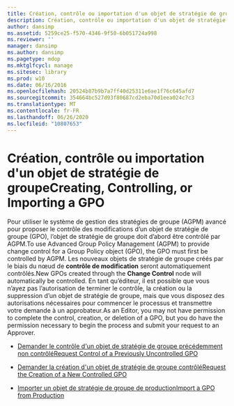 ```yaml
---
title: Création, contrôle ou importation d'un objet de stratégie de groupe
description: Création, contrôle ou importation d'un objet de stratégie de groupe
author: dansimp
ms.assetid: 5259ce25-f570-4346-9f50-6b051724a998
ms.reviewer: ''
manager: dansimp
ms.author: dansimp
ms.pagetype: mdop
ms.mktglfcycl: manage
ms.sitesec: library
ms.prod: w10
ms.date: 06/16/2016
ms.openlocfilehash: 20524b87b9b7a7ff40d25311e6ae1f76c645afd7
ms.sourcegitcommit: 354664bc527d93f80687cd2eba70d1eea024c7c3
ms.translationtype: MT
ms.contentlocale: fr-FR
ms.lasthandoff: 06/26/2020
ms.locfileid: "10807653"
---
```

# <span data-ttu-id="4f305-103">Création, contrôle ou importation d'un objet de stratégie de groupe</span><span class="sxs-lookup"><span data-stu-id="4f305-103">Creating, Controlling, or Importing a GPO</span></span>


<span data-ttu-id="4f305-104">Pour utiliser le système de gestion des stratégies de groupe (AGPM) avancé pour proposer le contrôle des modifications d’un objet de stratégie de groupe (GPO), l’objet de stratégie de groupe doit d’abord être contrôlé par AGPM.</span><span class="sxs-lookup"><span data-stu-id="4f305-104">To use Advanced Group Policy Management (AGPM) to provide change control for a Group Policy object (GPO), the GPO must first be controlled by AGPM.</span></span> <span data-ttu-id="4f305-105">Les nouveaux objets de stratégie de groupe créés par le biais du nœud de **contrôle de modification** seront automatiquement contrôlés.</span><span class="sxs-lookup"><span data-stu-id="4f305-105">New GPOs created through the **Change Control** node will automatically be controlled.</span></span> <span data-ttu-id="4f305-106">En tant qu’éditeur, il est possible que vous n’ayez pas l’autorisation de terminer le contrôle, la création ou la suppression d’un objet de stratégie de groupe, mais que vous disposez des autorisations nécessaires pour commencer le processus et transmettre votre demande à un approbateur.</span><span class="sxs-lookup"><span data-stu-id="4f305-106">As an Editor, you may not have permission to complete the control, creation, or deletion of a GPO, but you do have the permission necessary to begin the process and submit your request to an Approver.</span></span>

-   [<span data-ttu-id="4f305-107">Demander le contrôle d'un objet de stratégie de groupe précédemment non contrôlé</span><span class="sxs-lookup"><span data-stu-id="4f305-107">Request Control of a Previously Uncontrolled GPO</span></span>](request-control-of-a-previously-uncontrolled-gpo.md)

-   [<span data-ttu-id="4f305-108">Demander la création d'un objet de stratégie de groupe contrôlé</span><span class="sxs-lookup"><span data-stu-id="4f305-108">Request the Creation of a New Controlled GPO</span></span>](request-the-creation-of-a-new-controlled-gpo.md)

-   [<span data-ttu-id="4f305-109">Importer un objet de stratégie de groupe de production</span><span class="sxs-lookup"><span data-stu-id="4f305-109">Import a GPO from Production</span></span>](import-a-gpo-from-production-editor.md)

 

 





